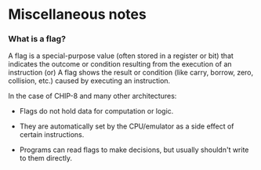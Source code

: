 # Miscellaneous notes

### What is a flag?

A flag is a special-purpose value (often stored in a register or bit) that indicates the outcome or condition resulting from the execution of an instruction (or) A flag shows the result or condition (like carry, borrow, zero, collision, etc.) caused by executing an instruction.

In the case of CHIP-8 and many other architectures:

- Flags do not hold data for computation or logic.

- They are automatically set by the CPU/emulator as a side effect of certain instructions.

- Programs can read flags to make decisions, but usually shouldn't write to them directly.


